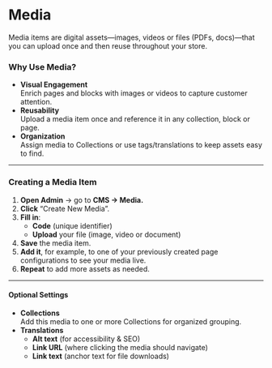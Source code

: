 # Media

Media items are digital assets—images, videos or files (PDFs, docs)—that you can upload once and then reuse throughout your store.

### Why Use Media?

* **Visual Engagement**\
  Enrich pages and blocks with images or videos to capture customer attention.
* **Reusability**\
  Upload a media item once and reference it in any collection, block or page.
* **Organization**\
  Assign media to Collections or use tags/translations to keep assets easy to find.

***

### Creating a Media Item

1. **Open Admin** → go to **CMS → Media.**
2. **Click** “Create New Media”.
3. **Fill in**:
   * **Code** (unique identifier)
   * **Upload** your file (image, video or document)
4. **Save** the media item.
5. **Add it**, for example, to one of your previously created page configurations to see your media live.
6. **Repeat** to add more assets as needed.

***

#### Optional Settings

* **Collections**\
  Add this media to one or more Collections for organized grouping.
* **Translations**
  * **Alt text** (for accessibility & SEO)
  * **Link URL** (where clicking the media should navigate)
  * **Link text** (anchor text for file downloads)
